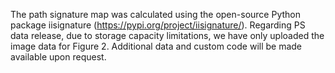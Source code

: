The path signature map was calculated using the open-source Python package iisignature (https://pypi.org/project/iisignature/).
Regarding PS data release, due to storage capacity limitations, we have only uploaded the image data for Figure 2. 
Additional data and custom code will be made available upon request.
